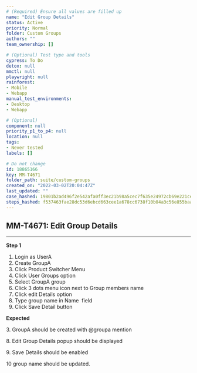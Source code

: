 ```yaml
---
# (Required) Ensure all values are filled up
name: "Edit Group Details"
status: Active
priority: Normal
folder: Custom Groups
authors: ""
team_ownership: []

# (Optional) Test type and tools
cypress: To Do
detox: null
mmctl: null
playwright: null
rainforest: 
- Mobile
- Webapp
manual_test_environments: 
- Desktop
- Webapp

# (Optional)
component: null
priority_p1_to_p4: null
location: null
tags: 
- Never tested
labels: []

# Do not change
id: 18865166
key: MM-T4671
folder_path: suite/custom-groups
created_on: "2022-03-02T20:04:47Z"
last_updated: ""
case_hashed: 19801b2ad496f2e542afa0ff3ec21b98a5cec7f635e24972cb69e221ce6f2911ca07d50f3b6a6b3c1c9a0248b0c3d7b4
steps_hashed: f537463fae28dc53d6ebcd663cee1a678cc6738f10b04a3c56e855baaecad382dc26fe0a1ca6a01810e87914a18758af
---
```


## MM-T4671: Edit Group Details

---

**Step 1**

1. Login as UserA
2. Create GroupA 
3. Click Product Switcher Menu 
4. Click User Groups option
5. Select GroupA group
6. Click 3 dots menu icon next to Group members name
7. Click edit Details option
8. Type group name in Name  field
9. Click Save Detail button

**Expected**

3. GroupA should be created with @groupa mention

8. Edit Group Details popup should be displayed

9\. Save Details should be enabled 

10 group name should be updated.
